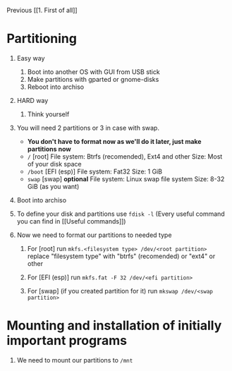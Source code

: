 Previous
[[1. First of all]] 

# Partitioning
1. Easy way
	1. Boot into another OS with GUI from USB stick
	2. Make partitions with gparted or gnome-disks
	3. Reboot into archiso

1. HARD way
	1. Think yourself

2. You will need 2 partitions or 3 in case with swap. 
	- **You don't have to format now as we'll do it later, just make partitions now**
	- `/` [root]
	File system: Btrfs (recomended), Ext4 and other
	Size: Most of your disk space
	- `/boot` [EFI (esp)]
	File system: Fat32
	Size: 1 GiB
	- `swap` [swap] **optional**
	File system: Linux swap file system
	Size: 8-32 GiB (as you want)

3. Boot into archiso
4. To define your disk and partitions use `fdisk -l` (Every useful command you can find in [[Useful commands]])
5. Now we need to format our partitions to needed type
	1. For [root] run
	`mkfs.<filesystem type> /dev/<root partition>`
	replace "filesystem type" with "btrfs" (recomended) or "ext4" or other
	
	2. For [EFI (esp)] run `mkfs.fat -F 32 /dev/<efi partition>`
	3. For [swap] (if you created partition for it) run `mkswap /dev/<swap partition>`

# Mounting and installation of initially important programs
1. We need to mount our partitions to `/mnt`